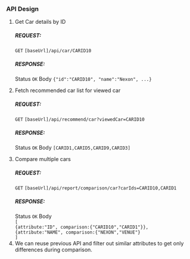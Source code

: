 <h3>API Design</h3>

1. Get Car details by ID
   <p><h5>REQUEST:</h5>
   <code>GET</code>    
   <code>[baseUrl]/api/car/CARID10</code></p>
   <p><h5>RESPONSE:</h5>
   Status <code>OK</code>
   Body <code>{"id":"CARID10", "name":"Nexon", ...} </code></p>
2. Fetch recommended car list for viewed car
   <p><h5>REQUEST:</h5>
   <code>GET</code>    
   <code>[baseUrl]/api/recommend/car?viewedCar=CARID10</code></p>
   <p><h5>RESPONSE:</h5>
   Status <code>OK</code>
   Body <code>[CARID1,CARID5,CARID9,CARID3] </code></p>
3. Compare multiple cars
   <p><h5>REQUEST:</h5>
   <code>GET</code>    
   <code>[baseUrl]/api/report/comparison/car?carIds=CARID10,CARID1</code></p>
   <p><h5>RESPONSE:</h5>
   Status <code>OK</code>
   Body <code> 
   [
   {attribute:"ID", comparison:{"CARID10","CARID1"}},
   {attribute:"NAME", comparison:{"NEXON","VENUE"}
   ] </code>
4. We can reuse previous API and filter out similar attributes to get only differences during comparison.